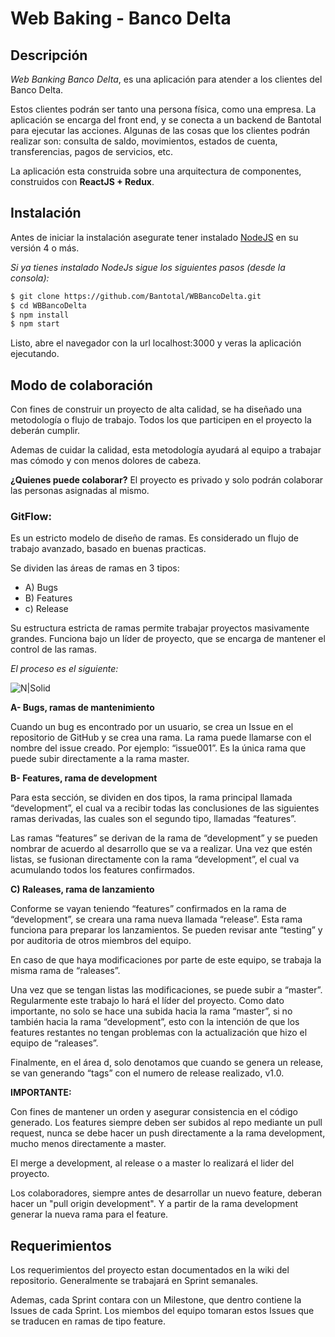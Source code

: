 
# Web Baking - Banco Delta

## Descripción
*Web Banking Banco Delta*, es una aplicación para atender a los clientes del Banco Delta. 

Estos clientes podrán ser tanto una persona física, como una empresa.
La aplicación se encarga del front end, y se conecta a un backend de Bantotal para ejecutar las acciones.
Algunas de las cosas que los clientes podrán realizar son: consulta de saldo, movimientos, estados de cuenta, transferencias, pagos de servicios, etc.

La aplicación esta construida sobre una arquitectura de componentes, construidos con **ReactJS + Redux**.


## Instalación

Antes de iniciar la instalación asegurate tener instalado [NodeJS](https://nodejs.org/) en su versión 4 o más.

*Si ya tienes instalado NodeJs sigue los siguientes pasos (desde la consola):*

```sh
$ git clone https://github.com/Bantotal/WBBancoDelta.git
$ cd WBBancoDelta
$ npm install
$ npm start
```
Listo, abre el navegador con la url localhost:3000 y veras la aplicación ejecutando.

## Modo de colaboración

Con fines de construir un proyecto de alta calidad, se ha diseñado una metodología o flujo de trabajo. Todos los que participen en el proyecto la deberán cumplir.

Ademas de cuidar la calidad, esta metodología ayudará al equipo a trabajar mas cómodo y con menos dolores de cabeza.

**¿Quienes puede colaborar?**
El proyecto es privado y solo podrán colaborar las personas asignadas al mismo.

### GitFlow:
Es un estricto modelo de diseño de ramas. Es considerado un flujo de trabajo avanzado, basado en buenas practicas.

Se dividen las áreas de ramas en 3 tipos:
  - A)  Bugs
  - B)  Features
  - c)  Release
  
Su estructura estricta de ramas permite trabajar proyectos masivamente grandes. Funciona bajo un líder de proyecto, que se encarga de mantener el control de las ramas.

_El proceso es el siguiente:_

![N|Solid](https://raw.githubusercontent.com/Voronenko/gitflow-release/master/images/git-workflow-release-cycle-4maintenance.png)


**A- Bugs, ramas de mantenimiento**

Cuando un bug es encontrado por un usuario, se crea un Issue en el repositorio de GitHub y se crea una rama. La rama puede llamarse con el nombre del issue creado.
Por ejemplo: “issue001”.
Es la única rama que puede subir directamente a la rama master.

**B- Features, rama de development**

Para esta sección, se dividen en dos tipos, la rama principal llamada “development”, el cual va a recibir todas las conclusiones de las siguientes ramas derivadas, las cuales son el segundo tipo, llamadas “features”.

Las ramas “features” se derivan de la rama de “development” y se pueden nombrar de acuerdo al desarrollo que se va a realizar.
Una vez que estén listas, se fusionan directamente con la rama “development”, el cual va acumulando todos los features confirmados.

**C) Raleases, rama de lanzamiento**

Conforme se vayan teniendo “features” confirmados en la rama de “development”, se creara una rama nueva llamada “release”.
Esta rama funciona para preparar los lanzamientos. Se pueden revisar ante “testing” y por auditoria de otros miembros del equipo.

En caso de que haya modificaciones por parte de este equipo, se trabaja la misma rama de “raleases”.

Una vez que se tengan listas las modificaciones, se puede subir a “master”. Regularmente este trabajo lo hará el líder del proyecto.
Como dato importante, no solo se hace una subida hacia la rama “master”, si no también hacia la rama “development”, esto con la intención de que los features restantes no tengan problemas con la actualización que hizo el equipo de “raleases”.

Finalmente, en el área d, solo denotamos que cuando se genera un release, se van generando “tags” con el numero de release realizado, v1.0.

**IMPORTANTE:**

Con fines de mantener un orden y asegurar consistencia en el código generado. Los features siempre deben ser subidos al repo mediante un pull request, nunca se debe hacer un push directamente a la rama development, mucho menos directamente a master.

El merge a development, al release o a master lo realizará el lider del proyecto.

Los colaboradores, siempre antes de desarrollar un nuevo feature, deberan hacer un "pull origin development". Y a partir de la rama development generar la nueva rama para el feature.

## Requerimientos

Los requerimientos del proyecto estan documentados en la wiki del repositorio.
Generalmente se trabajará en Sprint semanales.

Ademas, cada Sprint contara con un Milestone, que dentro contiene la Issues de cada Sprint. Los miembos del equipo tomaran estos Issues que se traducen en ramas de tipo feature.
